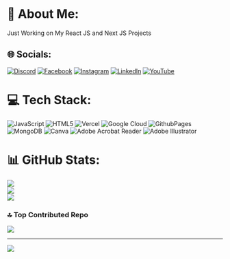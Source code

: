 # 💫 About Me:
Just Working on My React JS and Next JS Projects


## 🌐 Socials:
[![Discord](https://img.shields.io/badge/Discord-%237289DA.svg?logo=discord&logoColor=white)](https://discord.gg/https://discordapp.com/users/braj) [![Facebook](https://img.shields.io/badge/Facebook-%231877F2.svg?logo=Facebook&logoColor=white)](https://facebook.com/raj.bhujel.9469) [![Instagram](https://img.shields.io/badge/Instagram-%23E4405F.svg?logo=Instagram&logoColor=white)](https://instagram.com/rajbhujelll) [![LinkedIn](https://img.shields.io/badge/LinkedIn-%230077B5.svg?logo=linkedin&logoColor=white)](https://linkedin.com/in/bishawa-bhujel-288088305) [![YouTube](https://img.shields.io/badge/YouTube-%23FF0000.svg?logo=YouTube&logoColor=white)](https://youtube.com/@@Whoskaal) 

# 💻 Tech Stack:
![JavaScript](https://img.shields.io/badge/javascript-%23323330.svg?style=flat&logo=javascript&logoColor=%23F7DF1E) ![HTML5](https://img.shields.io/badge/html5-%23E34F26.svg?style=flat&logo=html5&logoColor=white) ![Vercel](https://img.shields.io/badge/vercel-%23000000.svg?style=flat&logo=vercel&logoColor=white) ![Google Cloud](https://img.shields.io/badge/GoogleCloud-%234285F4.svg?style=flat&logo=google-cloud&logoColor=white) ![GithubPages](https://img.shields.io/badge/github%20pages-121013?style=flat&logo=github&logoColor=white) ![MongoDB](https://img.shields.io/badge/MongoDB-%234ea94b.svg?style=flat&logo=mongodb&logoColor=white) ![Canva](https://img.shields.io/badge/Canva-%2300C4CC.svg?style=flat&logo=Canva&logoColor=white) ![Adobe Acrobat Reader](https://img.shields.io/badge/Adobe%20Acrobat%20Reader-EC1C24.svg?style=flat&logo=Adobe%20Acrobat%20Reader&logoColor=white) ![Adobe Illustrator](https://img.shields.io/badge/adobe%20illustrator-%23FF9A00.svg?style=flat&logo=adobe%20illustrator&logoColor=white)
# 📊 GitHub Stats:
![](https://github-readme-stats.vercel.app/api?username=Workbraj&theme=dark&hide_border=false&include_all_commits=true&count_private=true)<br/>
![](https://github-readme-streak-stats.herokuapp.com/?user=Workbraj&theme=dark&hide_border=false)<br/>
![](https://github-readme-stats.vercel.app/api/top-langs/?username=Workbraj&theme=dark&hide_border=false&include_all_commits=true&count_private=true&layout=compact)

### 🔝 Top Contributed Repo
![](https://github-contributor-stats.vercel.app/api?username=Workbraj&limit=5&theme=github_dark_dimmed&combine_all_yearly_contributions=true)

---
[![](https://visitcount.itsvg.in/api?id=Workbraj&icon=3&color=8)](https://visitcount.itsvg.in)

<!-- Proudly created with GPRM ( https://gprm.itsvg.in ) -->
